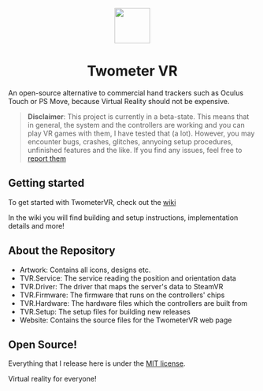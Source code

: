 <p align="center">
  <img width="72" height="72" src="https://github.com/Twometer/twometer-vr/blob/master/Artwork/Icon512.png?raw=true">
  <h1 align="center">Twometer VR</h1>
</p>

An open-source alternative to commercial hand trackers such as Oculus Touch or PS Move, because Virtual Reality should not be expensive.

> **Disclaimer**: This project is currently in a beta-state. This means that in general, the system and the controllers are working and you can play VR games with them, I have tested that (a lot). However, you may encounter bugs, crashes, glitches, annyoing setup procedures, unfinished features and the like. If you find any issues, feel free to [report them](https://github.com/Twometer/twometer-vr/issues)

## Getting started
To get started with TwometerVR, check out the [wiki](https://github.com/Twometer/twometer-vr/wiki)

In the wiki you will find building and setup instructions, implementation details and more!

## About the Repository
- Artwork:       Contains all icons, designs etc.
- TVR.Service:   The service reading the position and orientation data
- TVR.Driver:    The driver that maps the server's data to SteamVR
- TVR.Firmware:  The firmware that runs on the controllers' chips
- TVR.Hardware:  The hardware files which the controllers are built from
- TVR.Setup:     The setup files for building new releases
- Website:       Contains the source files for the TwometerVR web page 

## Open Source!
Everything that I release here is under the [MIT license](https://github.com/Twometer/twometer-vr/blob/master/LICENSE).

Virtual reality for everyone!
